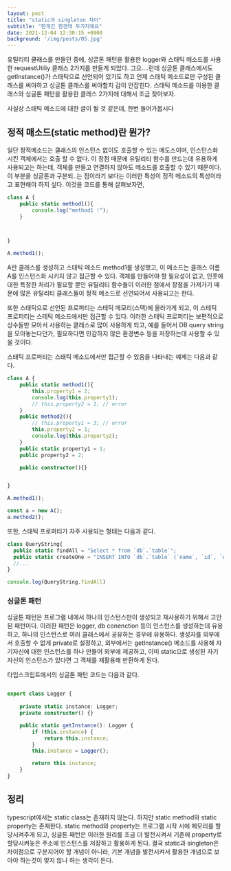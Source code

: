 ```yaml
---
layout: post
title: "static과 singleton 차이"
subtitle: "한개긴 한갠데 두가지에요"
date: 2021-12-04 12:30:15 +0900
background: '/img/posts/05.jpg'
---
```



유틸리티 클래스를 만들던 중에, 싱글톤 패턴을 활용한 logger와 스태틱 메소드를 사용한 requestUtiliy 클래스 2가지를 만들게 되었다. 
그으....런데 싱글톤 클래스에서도 getInstance()가 스태틱으로 선언되어 있기도 하고 언제 스태틱 메소드로만 구성된 클래스를 써야하고 싱글톤 클래스를 써야할지 감이 안잡힌다.
스태틱 메소드를 이용한 클래스와 싱글톤 패턴을 활용한 클래스 2가지에 대해서 조금 찾아보자.

사실상 스태틱 메소드에 대한 글이 될 것 같은데, 한번 들어가봅시다


## 정적 매소드(static method)란 뭔가?
일단 정적메소드는 클래스의 인스턴스 없이도 호출할 수 있는 메도스이며, 인스턴스화 시킨 객체에서는 호출 할 수 없다.
이 장점 때문에 유틸리티 함수를 만드는데 유용하게 사용되고는 하는데, 객체를 만들고 연결하지 않아도 메소드를 호출할 수 있기 때문이다.
이 부분을 싱글톤과 구분되..는 점이라기 보다는 이러한 특성이 정적 메소드의 특성이라고 표현해야 하지 싶다.
이것을 코드를 통해 살펴보자면,

``` typescript
class A {
    public static method1(){
        console.log("method1 !");
    }



}

A.method1();
```
A란 클래스를 생성하고 스태틱 메소드 method1를 생성했고, 이 메소드는 클래스 이름 A를 인스턴스화 시키지 않고 접근할 수 있다.
객체를 만들어야 할 필요성이 없고, 인풋에 대한 특정한 처리가 필요할 뿐인 유틸리티 함수들이 이러한 점에서 장점을 가져가기 때문에 많은 유틸리티 클래스들이 정적 메소드로 선언되어서 사용되고는 한다.

또한 스태틱으로 선언된 프로퍼티는 스테틱 메모리(스택)에 올라가게 되고, 이 스테틱 프로퍼티는 스테틱 메소드에서만 접근할 수 있다. 이러한 스테틱 프로퍼티는 보편적으로 상수들만 모아서 사용하는 클래스로 많이 사용하게 되고, 예를 들어서 DB query string을 모아놓는다던가, 필요하다면 민감하지 않은 환경변수 등을 저장하는데 사용할 수 있을 것이다.

스태틱 프로퍼티는 스태틱 메소드에서만 접근할 수 있음을 나타내는 예제는 다음과 같다.

``` typescript
class A {
    public static method1(){
        this.property1 = 2;
        console.log(this.property1);
        // this.property2 = 1; // error
    }
    public method2(){
        // this.property1 = 3; // error
        this.property2 = 1; 
        console.log(this.property2);
    }
    public static property1 = 1;
    public property2 = 2;

    public constructor(){}


}

A.method1();

const a = new A();
a.method2();
```

또한, 스태틱 프로퍼티가 자주 사용되는 형태는 다음과 같다.

``` typescript
class QueryString{
  public static findAll = "Select * from `db`.`table`";
  public static createOne = "INSERT INTO `db`.`table` (`name`, `id`, `email`) VALUES (?, ?, ?)";
  //...
}

console.log(QueryString.findAll)
```



### 싱글톤 패턴
싱글톤 패턴은 프로그램 내에서 하나의 인스턴스만이 생성되고 재사용하기 위해서 고안된 패턴이다.
이러한 패턴은 logger, db conenction 등의 인스턴스를 생성하는데 유용하고, 하나의 인스턴스로 여러 클래스에서 공유하는 경우에 유용하다. 
생성자를 외부에서 호출할 수 없게 private로 설정하고, 외부에서는 getInstance() 메소드를 사용해 자기자신에 대한 인스턴스를 하나 만들어 외부에 제공하고, 이미 static으로 생성된 자기 자신의 인스턴스가 있다면 그 객체를 재활용해 반환하게 된다.

타입스크립트에서의 싱글톤 패턴 코드는 다음과 같다.

``` typescript

export class Logger {
  
	private static instance: Logger;
	private constructor() {}

	public static getInstance(): Logger {
		if (this.instance) {
			return this.instance;
		}
		this.instance = Logger();

		return this.instance;
	}
}

```

## 정리
typescript에서는 static class는 존재하지 않는다.
하지만 static method와 static property는 존재한다.
static method와 property는 프로그램 시작 시에 메모리를 할당시켜주게 되고, 싱글톤 패턴은 이러한 원리를 조금 더 발전시켜서 기존에 property로 할당시켜놓은 주소에 인스턴스를 저장하고 활용하게 된다.
결국 static과 singleton은 차이점으로 구분지어야 할 개념이 아니라, 기본 개념을 발전시켜서 활용한 개념으로 보아야 하는것이 맞지 않나 하는 생각이 든다.